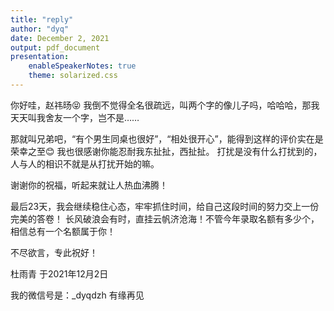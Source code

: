 ```yaml
---
title: "reply"
author: "dyq"
date: December 2, 2021
output: pdf_document
presentation:
    enableSpeakerNotes: true
    theme: solarized.css
---
```


<!-- slide -->

你好哇，赵祎旸😝
我倒不觉得全名很疏远，叫两个字的像儿子吗，哈哈哈，那我天天叫我舍友一个字，岂不是……

那就叫兄弟吧，“有个男生同桌也很好”，“相处很开心”，能得到这样的评价实在是荣幸之至😊
我也很感谢你能忍耐我东扯扯，西扯扯。
打扰是没有什么打扰到的，人与人的相识不就是从打扰开始的嘛。

<!-- slide -->

谢谢你的祝福，听起来就让人热血沸腾！

最后23天，我会继续稳住心态，牢牢抓住时间，给自己这段时间的努力交上一份完美的答卷！
长风破浪会有时，直挂云帆济沧海！不管今年录取名额有多少个，相信总有一个名额属于你！

不尽欲言，专此祝好！

杜雨青 于2021年12月2日

<!-- slide -->

我的微信号是：_dyqdzh
有缘再见
